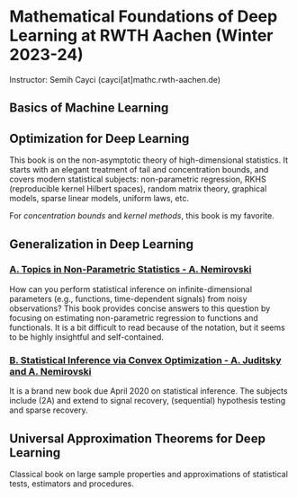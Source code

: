 # Mathematical Foundations of Deep Learning at RWTH Aachen (Winter 2023-24)

Instructor: Semih Cayci (cayci[at]mathc.rwth-aachen.de)

## Basics of Machine Learning



## Optimization for Deep Learning

This book is on the non-asymptotic theory of high-dimensional statistics. It starts with an elegant treatment of tail and concentration bounds, and covers modern statistical subjects: non-parametric regression, RKHS (reproducible kernel Hilbert spaces), random matrix theory, graphical models, sparse linear models, uniform laws, etc. 

For _concentration bounds_ and _kernel methods_, this book is my favorite.

## Generalization in Deep Learning
### [A. Topics in Non-Parametric Statistics - A. Nemirovski](https://www2.isye.gatech.edu/~nemirovs/Lect_SaintFlour.pdf)

How can you perform statistical inference on infinite-dimensional parameters (e.g., functions, time-dependent signals) from noisy observations? This book provides concise answers to this question by focusing on estimating non-parametric regression to functions and functionals. It is a bit difficult to read because of the notation, but it seems to be highly insightful and self-contained.

### [B. Statistical Inference via Convex Optimization - A. Juditsky and A. Nemirovski](https://www2.isye.gatech.edu/~nemirovs/StatOptNoSolutions.pdf)

It is a brand new book due April 2020 on statistical inference. The subjects include (2A) and extend to signal recovery, (sequential) hypothesis testing and sparse recovery.

## Universal Approximation Theorems for Deep Learning

Classical book on large sample properties and approximations of statistical tests, estimators and procedures.
